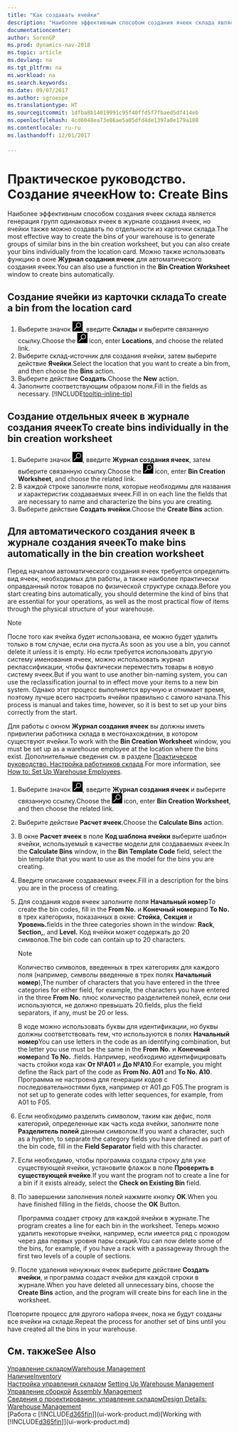 ```yaml
---
title: "Как создавать ячейки"
description: "Наиболее эффективным способом создания ячеек склада является генерация групп одинаковых ячеек в журнале создания ячеек, но ячейки также можно создавать по отдельности."
documentationcenter: 
author: SorenGP
ms.prod: dynamics-nav-2018
ms.topic: article
ms.devlang: na
ms.tgt_pltfrm: na
ms.workload: na
ms.search.keywords: 
ms.date: 09/07/2017
ms.author: sgroespe
ms.translationtype: HT
ms.sourcegitcommit: 1dfba8b14019991c95f40ffd5f7fbaed5df414eb
ms.openlocfilehash: 4cd6048ea73e86ae5a05dfd4de1397a0e179a108
ms.contentlocale: ru-ru
ms.lasthandoff: 12/01/2017

---
```

# <a name="how-to-create-bins"></a><span data-ttu-id="289bc-103">Практическое руководство. Создание ячеек</span><span class="sxs-lookup"><span data-stu-id="289bc-103">How to: Create Bins</span></span>
<span data-ttu-id="289bc-104">Наиболее эффективным способом создания ячеек склада является генерация групп одинаковых ячеек в журнале создания ячеек, но ячейки также можно создавать по отдельности из карточки склада.</span><span class="sxs-lookup"><span data-stu-id="289bc-104">The most effective way to create the bins of your warehouse is to generate groups of similar bins in the bin creation worksheet, but you can also create your bins individually from the location card.</span></span> <span data-ttu-id="289bc-105">Можно также использовать функцию в окне **Журнал создания ячеек** для автоматического создания ячеек.</span><span class="sxs-lookup"><span data-stu-id="289bc-105">You can also use a function in the **Bin Creation Worksheet** window to create bins automatically.</span></span>  

## <a name="to-create-a-bin-from-the-location-card"></a><span data-ttu-id="289bc-106">Создание ячейки из карточки склада</span><span class="sxs-lookup"><span data-stu-id="289bc-106">To create a bin from the location card</span></span>  
1.  <span data-ttu-id="289bc-107">Выберите значок ![Поиск страницы или отчета](media/ui-search/search_small.png "Значок поиска страницы или отчета"), введите **Склады** и выберите связанную ссылку.</span><span class="sxs-lookup"><span data-stu-id="289bc-107">Choose the ![Search for Page or Report](media/ui-search/search_small.png "Search for Page or Report icon") icon, enter **Locations**, and choose the related link.</span></span>  
2.  <span data-ttu-id="289bc-108">Выберите склад-источник для создания ячейки, затем выберите действие **Ячейки**.</span><span class="sxs-lookup"><span data-stu-id="289bc-108">Select the location that you want to create a bin from, and then choose the **Bins** action.</span></span>  
3. <span data-ttu-id="289bc-109">Выберите действие **Создать**.</span><span class="sxs-lookup"><span data-stu-id="289bc-109">Choose the **New** action.</span></span>
4. <span data-ttu-id="289bc-110">Заполните соответствующим образом поля.</span><span class="sxs-lookup"><span data-stu-id="289bc-110">Fill in the fields as necessary.</span></span> [!INCLUDE[tooltip-inline-tip](includes/tooltip-inline-tip_md.md)]  

## <a name="to-create-bins-individually-in-the-bin-creation-worksheet"></a><span data-ttu-id="289bc-111">Создание отдельных ячеек в журнале создания ячеек</span><span class="sxs-lookup"><span data-stu-id="289bc-111">To create bins individually in the bin creation worksheet</span></span>  
1.  <span data-ttu-id="289bc-112">Выберите значок ![Поиск страницы или отчета](media/ui-search/search_small.png "Значок поиска страницы или отчета"), введите **Журнал создания ячеек**, затем выберите связанную ссылку.</span><span class="sxs-lookup"><span data-stu-id="289bc-112">Choose the ![Search for Page or Report](media/ui-search/search_small.png "Search for Page or Report icon") icon, enter **Bin Creation Worksheet**, and choose the related link.</span></span>  
2.  <span data-ttu-id="289bc-113">В каждой строке заполните поля, которые необходимы для названия и характеристик создаваемых ячеек.</span><span class="sxs-lookup"><span data-stu-id="289bc-113">Fill in on each line the fields that are necessary to name and characterize the bins you are creating.</span></span>  
3.  <span data-ttu-id="289bc-114">Выберите действие **Создать ячейки**.</span><span class="sxs-lookup"><span data-stu-id="289bc-114">Choose the **Create Bins** action.</span></span>  

## <a name="to-make-bins-automatically-in-the-bin-creation-worksheet"></a><span data-ttu-id="289bc-115">Для автоматического создания ячеек в журнале создания ячеек</span><span class="sxs-lookup"><span data-stu-id="289bc-115">To make bins automatically in the bin creation worksheet</span></span>  
<span data-ttu-id="289bc-116">Перед началом автоматического создания ячеек требуется определить вид ячеек, необходимых для работы, а также наиболее практически оправданный поток товаров по физической структуре склада.</span><span class="sxs-lookup"><span data-stu-id="289bc-116">Before you start creating bins automatically, you should determine the kind of bins that are essential for your operations, as well as the most practical flow of items through the physical structure of your warehouse.</span></span>  

> [!NOTE]  
>  <span data-ttu-id="289bc-117">После того как ячейка будет использована, ее можно будет удалить только в том случае, если она пуста.</span><span class="sxs-lookup"><span data-stu-id="289bc-117">As soon as you use a bin, you cannot delete it unless it is empty.</span></span> <span data-ttu-id="289bc-118">Но если требуется использовать другую систему именования ячеек, можно использовать журнал реклассификации, чтобы фактически переместить товары в новую систему ячеек.</span><span class="sxs-lookup"><span data-stu-id="289bc-118">But if you want to use another bin-naming system, you can use the reclassification journal to in effect move your items to a new bin system.</span></span> <span data-ttu-id="289bc-119">Однако этот процесс выполняется вручную и отнимает время, поэтому лучше всего настроить ячейки правильно с самого начала.</span><span class="sxs-lookup"><span data-stu-id="289bc-119">This process is manual and takes time, however, so it is best to set up your bins correctly from the start.</span></span>  

<span data-ttu-id="289bc-120">Для работы с окном **Журнал создания ячеек** вы должны иметь привилегии работника склада в местонахождении, в котором существуют ячейки.</span><span class="sxs-lookup"><span data-stu-id="289bc-120">To work with the **Bin Creation Worksheet** window, you must be set up as a warehouse employee at the location where the bins exist.</span></span> <span data-ttu-id="289bc-121">Дополнительные сведения см. в разделе [Практическое руководство. Настройка работников склада](warehouse-how-to-set-up-warehouse-employees.md).</span><span class="sxs-lookup"><span data-stu-id="289bc-121">For more information, see [How to: Set Up Warehouse Employees](warehouse-how-to-set-up-warehouse-employees.md).</span></span>    

1.  <span data-ttu-id="289bc-122">Выберите значок ![Поиск страницы или отчета](media/ui-search/search_small.png "Значок поиска страницы или отчета"), введите **Журнал создания ячеек** и выберите связанную ссылку.</span><span class="sxs-lookup"><span data-stu-id="289bc-122">Choose the ![Search for Page or Report](media/ui-search/search_small.png "Search for Page or Report icon") icon, enter **Bin Creation Worksheet**, and then choose the related link.</span></span>  
2.  <span data-ttu-id="289bc-123">Выберите действие **Расчет ячеек**.</span><span class="sxs-lookup"><span data-stu-id="289bc-123">Choose the **Calculate Bins** action.</span></span>
3. <span data-ttu-id="289bc-124">В окне **Расчет ячеек** в поле **Код шаблона ячейки** выберите шаблон ячейки, используемый в качестве модели для создаваемых ячеек.</span><span class="sxs-lookup"><span data-stu-id="289bc-124">In the **Calculate Bins** window, in the **Bin Template Code** field, select the bin template that you want to use as the model for the bins you are creating.</span></span>
4.  <span data-ttu-id="289bc-125">Введите описание создаваемых ячеек.</span><span class="sxs-lookup"><span data-stu-id="289bc-125">Fill in a description for the bins you are in the process of creating.</span></span>  
5.  <span data-ttu-id="289bc-126">Для создания кодов ячеек заполните поля **Начальный номер**</span><span class="sxs-lookup"><span data-stu-id="289bc-126">To create the bin codes, fill in the **From No.**</span></span> <span data-ttu-id="289bc-127">и **Конечный номер**</span><span class="sxs-lookup"><span data-stu-id="289bc-127">and **To No.**</span></span> <span data-ttu-id="289bc-128">в трех категориях, показанных в окне: **Стойка**, **Секция** и **Уровень.**</span><span class="sxs-lookup"><span data-stu-id="289bc-128">fields in the three categories shown in the window: **Rack**, **Section,**, and **Level.**</span></span> <span data-ttu-id="289bc-129">Код ячейки может содержать до 20 символов.</span><span class="sxs-lookup"><span data-stu-id="289bc-129">The bin code can contain up to 20 characters.</span></span>  

    > [!NOTE]  
    >  <span data-ttu-id="289bc-130">Количество символов, введенных в трех категориях для каждого поля (например, символы введенные в трех полях **Начальный номер**),</span><span class="sxs-lookup"><span data-stu-id="289bc-130">The number of characters that you have entered in the three categories for either field, for example, the characters you have entered in the three **From No.**</span></span> <span data-ttu-id="289bc-131">плюс количество разделителей полей, если они используются, не должно превышать 20.</span><span class="sxs-lookup"><span data-stu-id="289bc-131">fields, plus the field separators, if any, must be 20 or less.</span></span>  

     <span data-ttu-id="289bc-132">В коде можно использовать буквы для идентификации, но буквы должны соответствовать тем, что используются в полях **Начальный номер**</span><span class="sxs-lookup"><span data-stu-id="289bc-132">You can use letters in the code as an identifying combination, but the letter you use must be the same in the **From No.**</span></span> <span data-ttu-id="289bc-133">и **Конечный номер**</span><span class="sxs-lookup"><span data-stu-id="289bc-133">and **To No.**</span></span> <span data-ttu-id="289bc-134">.</span><span class="sxs-lookup"><span data-stu-id="289bc-134">fields.</span></span> <span data-ttu-id="289bc-135">Например, необходимо идентифицировать часть стойки кода как **От №A01** и **До №A10**.</span><span class="sxs-lookup"><span data-stu-id="289bc-135">For example, you might define the Rack part of the code as **From No. A01** and **To No. A10**.</span></span> <span data-ttu-id="289bc-136">Программа не настроена для генерации кодов с последовательностями букв, например от A01 до F05.</span><span class="sxs-lookup"><span data-stu-id="289bc-136">The program is not set up to generate codes with letter sequences, for example, from A01 to F05.</span></span>  

6.  <span data-ttu-id="289bc-137">Если необходимо разделить символом, таким как дефис, поля категорий, определенные как часть кода ячейки, заполните поле **Разделитель полей** данным символом.</span><span class="sxs-lookup"><span data-stu-id="289bc-137">If you want a character, such as a hyphen, to separate the category fields you have defined as part of the bin code, fill in the **Field Separator** field with this character.</span></span>  
7.  <span data-ttu-id="289bc-138">Если необходимо, чтобы программа создала строку для уже существующей ячейки, установите флажок в поле **Проверить в существующей ячейке**.</span><span class="sxs-lookup"><span data-stu-id="289bc-138">If you want the program not to create a line for a bin if it exists already, select the **Check on Existing Bin** field.</span></span>  
8. <span data-ttu-id="289bc-139">По завершении заполнения полей нажмите кнопку **OK**.</span><span class="sxs-lookup"><span data-stu-id="289bc-139">When you have finished filling in the fields, choose the **OK** Button.</span></span>

    <span data-ttu-id="289bc-140">Программа создает строку для каждой ячейки в журнале.</span><span class="sxs-lookup"><span data-stu-id="289bc-140">The program creates a line for each bin in the worksheet.</span></span> <span data-ttu-id="289bc-141">Теперь можно удалить некоторые ячейки, например, если имеется ряд с проходом через два первых уровня пары секций.</span><span class="sxs-lookup"><span data-stu-id="289bc-141">You can now delete some of the bins, for example, if you have a rack with a passageway through the first two levels of a couple of sections.</span></span>  

9. <span data-ttu-id="289bc-142">После удаления ненужных ячеек выберите действие **Создать ячейки**, и программа создаст ячейки для каждой строки в журнале.</span><span class="sxs-lookup"><span data-stu-id="289bc-142">When you have deleted all unnecessary bins, choose the **Create Bins** action, and the program will create bins for each line in the worksheet.</span></span>  

<span data-ttu-id="289bc-143">Повторите процесс для другого набора ячеек, пока не будут созданы все ячейки на складе.</span><span class="sxs-lookup"><span data-stu-id="289bc-143">Repeat the process for another set of bins until you have created all the bins in your warehouse.</span></span>  

## <a name="see-also"></a><span data-ttu-id="289bc-144">См. также</span><span class="sxs-lookup"><span data-stu-id="289bc-144">See Also</span></span>  
[<span data-ttu-id="289bc-145">Управление складом</span><span class="sxs-lookup"><span data-stu-id="289bc-145">Warehouse Management</span></span>](warehouse-manage-warehouse.md)  
[<span data-ttu-id="289bc-146">Наличие</span><span class="sxs-lookup"><span data-stu-id="289bc-146">Inventory</span></span>](inventory-manage-inventory.md)  
<span data-ttu-id="289bc-147">[Настройка управления складом](warehouse-setup-warehouse.md)   </span><span class="sxs-lookup"><span data-stu-id="289bc-147">[Setting Up Warehouse Management](warehouse-setup-warehouse.md)   </span></span>  
<span data-ttu-id="289bc-148">[Управление сборкой](assembly-assemble-items.md)  </span><span class="sxs-lookup"><span data-stu-id="289bc-148">[Assembly Management](assembly-assemble-items.md)  </span></span>  
[<span data-ttu-id="289bc-149">Сведения о проектировании: управление складом</span><span class="sxs-lookup"><span data-stu-id="289bc-149">Design Details: Warehouse Management</span></span>](design-details-warehouse-management.md)  
<span data-ttu-id="289bc-150">[Работа с [!INCLUDE[d365fin](includes/d365fin_md.md)]](ui-work-product.md)</span><span class="sxs-lookup"><span data-stu-id="289bc-150">[Working with [!INCLUDE[d365fin](includes/d365fin_md.md)]](ui-work-product.md)</span></span>

